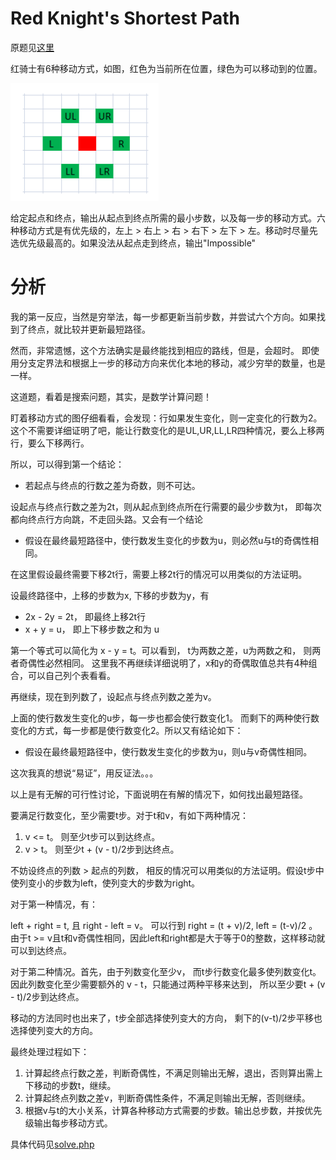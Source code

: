 # Red Knight's Shortest Path
原题见[这里](https://www.hackerrank.com/challenges/red-knights-shortest-path/problem)

红骑士有6种移动方式，如图，红色为当前所在位置，绿色为可以移动到的位置。

![红骑士移动方式](./move.png)

给定起点和终点，输出从起点到终点所需的最小步数，以及每一步的移动方式。六种移动方式是有优先级的，左上 > 右上 > 右 > 右下 > 左下 > 左。移动时尽量先选优先级最高的。如果没法从起点走到终点，输出"Impossible"


# 分析
我的第一反应，当然是穷举法，每一步都更新当前步数，并尝试六个方向。如果找到了终点，就比较并更新最短路径。

然而，非常遗憾，这个方法确实是最终能找到相应的路线，但是，会超时。
即使用分支定界法和根据上一步的移动方向来优化本地的移动，减少穷举的数量，也是一样。

这道题，看着是搜索问题，其实，是数学计算问题！

盯着移动方式的图仔细看看，会发现：行如果发生变化，则一定变化的行数为2。
这个不需要详细证明了吧，能让行数变化的是UL,UR,LL,LR四种情况，要么上移两行，要么下移两行。

所以，可以得到第一个结论：
* 若起点与终点的行数之差为奇数，则不可达。

设起点与终点行数之差为2t，则从起点到终点所在行需要的最少步数为t， 即每次都向终点行方向跳，不走回头路。又会有一个结论
* 假设在最终最短路径中，使行数发生变化的步数为u，则必然u与t的奇偶性相同。

在这里假设最终需要下移2t行，需要上移2t行的情况可以用类似的方法证明。

设最终路径中，上移的步数为x, 下移的步数为y，有
* 2x - 2y = 2t， 即最终上移2t行
* x + y = u， 即上下移步数之和为 u

第一个等式可以简化为 x - y = t。可以看到， t为两数之差，u为两数之和， 则两者奇偶性必然相同。
这里我不再继续详细说明了，x和y的奇偶取值总共有4种组合，可以自己列个表看看。

再继续，现在到列数了，设起点与终点列数之差为v。

上面的使行数发生变化的u步，每一步也都会使行数变化1。
而剩下的两种使行数变化的方式，每一步都是使行数变化2。所以又有结论如下：
* 假设在最终最短路径中，使行数发生变化的步数为u，则u与v奇偶性相同。

这次我真的想说“易证”，用反证法。。。

以上是有无解的可行性讨论，下面说明在有解的情况下，如何找出最短路径。

要满足行数变化，至少需要t步。对于t和v，有如下两种情况：
1. v <= t。 则至少t步可以到达终点。
2. v > t。 则至少t + (v - t)/2步到达终点。

不妨设终点的列数 > 起点的列数， 相反的情况可以用类似的方法证明。假设t步中使列变小的步数为left，使列变大的步数为right。

对于第一种情况，有：

 left + right = t, 且 right - left = v。 可以行到 right = (t + v)/2, left = (t-v)/2 。
由于t >= v且t和v奇偶性相同，因此left和right都是大于等于0的整数，这样移动就可以到达终点。

对于第二种情况。首先，由于列数变化至少v， 而t步行数变化最多使列数变化t。
因此列数变化至少需要额外的 v - t，只能通过两种平移来达到， 所以至少要t + (v - t)/2步到达终点。

移动的方法同时也出来了，t步全部选择使列变大的方向， 剩下的(v-t)/2步平移也选择使列变大的方向。 

最终处理过程如下：
1. 计算起终点行数之差，判断奇偶性，不满足则输出无解，退出，否则算出需上下移动的步数t，继续。
2. 计算起终点列数之差v，判断奇偶性条件，不满足则输出无解，否则继续。
3. 根据v与t的大小关系，计算各种移动方式需要的步数。输出总步数，并按优先级输出每步移动方式。
  
具体代码见[solve.php](./solve.php)